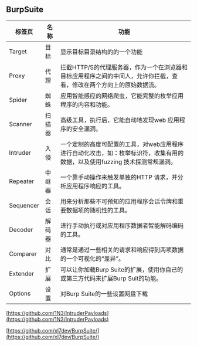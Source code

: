 ## BurpSuite

标签页 | 名称 | 功能
--- | --- | ---
Target | 目标 | 显示目标目录结构的的一个功能
Proxy | 代理 | 拦截HTTP/S的代理服务器，作为一个在浏览器和目标应用程序之间的中间人，允许你拦截，查看，修改在两个方向上的原始数据流。
Spider | 蜘蛛 | 应用智能感应的网络爬虫，它能完整的枚举应用程序的内容和功能。
Scanner | 扫描器 | 高级工具，执行后，它能自动地发现web 应用程序的安全漏洞。
Intruder | 入侵 | 一个定制的高度可配置的工具，对web应用程序进行自动化攻击，如：枚举标识符，收集有用的数据，以及使用fuzzing 技术探测常规漏洞。
Repeater | 中继器 | 一个靠手动操作来触发单独的HTTP 请求，并分析应用程序响应的工具。
Sequencer | 会话 | 用来分析那些不可预知的应用程序会话令牌和重要数据项的随机性的工具。
Decoder | 解码器 | 进行手动执行或对应用程序数据者智能解码编码的工具。
Comparer | 对比 | 通常是通过一些相关的请求和响应得到两项数据的一个可视化的“差异”。
Extender | 扩展 | 可以让你加载Burp Suite的扩展，使用你自己的或第三方代码来扩展Burp Suit的功能。
Options | 设置 | 对Burp Suite的一些设置网盘下载


[https://github.com/1N3/IntruderPayloads](https://github.com/1N3/IntruderPayloads)

[https://github.com/xl7dev/BurpSuite/](https://github.com/xl7dev/BurpSuite/)
